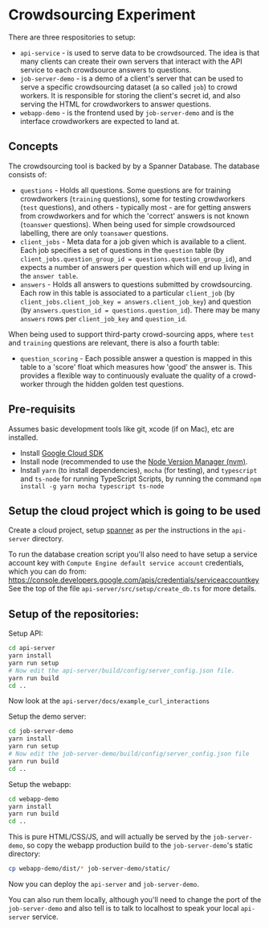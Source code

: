 # Crowdsourcing Experiment

There are three respositories to setup:

* `api-service` - is used to serve data to be crowdsourced. The idea is that
  many clients can create their own servers that interact with the API service
  to each crowdsource answers to questions.
* `job-server-demo` - is a demo of a client's server that can be used to serve a
  specific crowdsourcing dataset (a so called `job`) to crowd workers. It is
  responsible for storing the client's secret id, and also serving the HTML for
  crowdworkers to answer questions.
* `webapp-demo` - is the frontend used by `job-server-demo` and is the interface
  crowdworkers are expected to land at.


## Concepts

The crowdsourcing tool is backed by by a Spanner Database. The database consists
of:

* `questions` - Holds all questions. Some questions are for training
  crowdworkers (`training` questions), some for testing crowdworkers (`test`
  questions), and others - typically most - are for getting answers from
  crowdworkers and for which the 'correct' answers is not known (`toanswer`
  questions). When being used for simple crowdsourced labelling, there are only
  `toansawer` questions.
* `client_jobs` - Meta data for a job given which is available to a client. Each
  job specifies a set of questions in the `question` table (by
  `client_jobs.question_group_id = questions.question_group_id`), and expects a
  number of answers per question which will end up living in the `answer table`.
* `answers` - Holds all answers to questions submitted by crowdsourcing. Each
  row in this table is associated to a particular `client_job` (by
  `client_jobs.client_job_key = answers.client_job_key`) and question (by
  `answers.question_id = questions.question_id`). There may be many `answers`
  rows per `client_job_key` and `question_id`.

When being used to support third-party crowd-sourcing apps, where `test` and
`training` questions are relevant, there is also a fourth table:

* `question_scoring` - Each possible answer a question is mapped in this table
  to a 'score' float which measures how 'good' the answer is. This provides a
  flexible way to continuously evaluate the quality of a crowd-worker through
  the hidden golden test questions.


## Pre-requisits

Assumes basic development tools like git, xcode (if on Mac), etc are installed.

* Install [Google Cloud SDK](https://cloud.google.com/sdk/)
* Install node (recommended to use the [Node Version Manager (nvm)](https://github.com/creationix/nvm/blob/master/README.md#installation).
* Install `yarn` (to install dependencies), `mocha` (for testing), and
  `typescript` and `ts-node` for running TypeScript Scripts, by running the
  command `npm install -g yarn mocha typescript ts-node`


## Setup the cloud project which is going to be used

Create a cloud project, setup
[spanner](https://console.developers.google.com/spanner/instances/crowdsource/databases)
as per the instructions in the `api-server` directory.

To run the database creation script you'll also need to have setup a service
account key with `Compute Engine default service account` credentials, which
you can do from:
https://console.developers.google.com/apis/credentials/serviceaccountkey
See the top of the file `api-server/src/setup/create_db.ts` for more details.


## Setup of the repositories:

Setup API:

```bash
cd api-server
yarn install
yarn run setup
# Now edit the api-server/build/config/server_config.json file.
yarn run build
cd ..
```

Now look at the `api-server/docs/example_curl_interactions`


Setup the demo server:

```bash
cd job-server-demo
yarn install
yarn run setup
# Now edit the job-server-demo/build/config/server_config.json file
yarn run build
cd ..
```


Setup the webapp:

```bash
cd webapp-demo
yarn install
yarn run build
cd ..
```

This is pure HTML/CSS/JS, and will actually be served by the
`job-server-demo`, so copy the webapp production build to the
`job-server-demo`'s static directory:

```bash
cp webapp-demo/dist/* job-server-demo/static/
```

Now you can deploy the `api-server` and `job-server-demo`.

You can also run them locally, although you'll need to change the port of
the `job-server-demo` and also tell is to talk to localhost to speak your
local `api-server` service.
